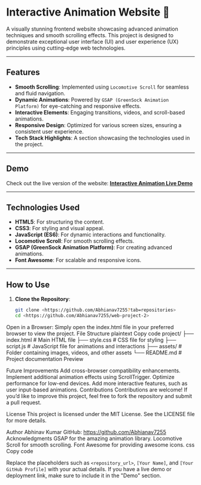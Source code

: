 # Interactive Animation Website 🌟

A visually stunning frontend website showcasing advanced animation techniques and smooth scrolling effects. This project is designed to demonstrate exceptional user interface (UI) and user experience (UX) principles using cutting-edge web technologies.

---

## Features

- **Smooth Scrolling**: Implemented using `Locomotive Scroll` for seamless and fluid navigation.
- **Dynamic Animations**: Powered by `GSAP (GreenSock Animation Platform)` for eye-catching and responsive effects.
- **Interactive Elements**: Engaging transitions, videos, and scroll-based animations.
- **Responsive Design**: Optimized for various screen sizes, ensuring a consistent user experience.
- **Tech Stack Highlights**: A section showcasing the technologies used in the project.

---

## Demo

Check out the live version of the website: [**Interactive Animation Live Demo**](#)

---

## Technologies Used

- **HTML5**: For structuring the content.
- **CSS3**: For styling and visual appeal.
- **JavaScript (ES6)**: For dynamic interactions and functionality.
- **Locomotive Scroll**: For smooth scrolling effects.
- **GSAP (GreenSock Animation Platform)**: For creating advanced animations.
- **Font Awesome**: For scalable and responsive icons.

---

## How to Use

1. **Clone the Repository**:
   ```bash
   git clone <https://github.com/Abhianav7255?tab=repositories>
   cd <https://github.com/Abhianav7255/web-project-2>
Open in a Browser: Simply open the index.html file in your preferred browser to view the project.
File Structure
plaintext
Copy code
project/
├── index.html         # Main HTML file
├── style.css          # CSS file for styling
├── script.js          # JavaScript file for animations and interactions
├── assets/            # Folder containing images, videos, and other assets
└── README.md          # Project documentation
Preview

Future Improvements
Add cross-browser compatibility enhancements.
Implement additional animation effects using ScrollTrigger.
Optimize performance for low-end devices.
Add more interactive features, such as user input-based animations.
Contributions
Contributions are welcome! If you’d like to improve this project, feel free to fork the repository and submit a pull request.

License
This project is licensed under the MIT License. See the LICENSE file for more details.

Author
Abhinav Kumar
GitHub: https://github.com/Abhianav7255
Acknowledgments
GSAP for the amazing animation library.
Locomotive Scroll for smooth scrolling.
Font Awesome for providing awesome icons.
css
Copy code

Replace the placeholders such as `<repository_url>`, `[Your Name]`, and `[Your GitHub Profile]` with your actual details. If you have a live demo or deployment link, make sure to include it in the "Demo" section.
